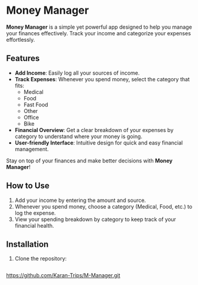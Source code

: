 # Money Manager

**Money Manager** is a simple yet powerful app designed to help you manage your finances effectively. Track your income and categorize your expenses effortlessly.

## Features

- **Add Income**: Easily log all your sources of income.
- **Track Expenses**: Whenever you spend money, select the category that fits:
  - Medical
  - Food
  - Fast Food
  - Other
  - Office
  - Bike
- **Financial Overview**: Get a clear breakdown of your expenses by category to understand where your money is going.
- **User-friendly Interface**: Intuitive design for quick and easy financial management.

Stay on top of your finances and make better decisions with **Money Manager**!

## How to Use

1. Add your income by entering the amount and source.
2. Whenever you spend money, choose a category (Medical, Food, etc.) to log the expense.
3. View your spending breakdown by category to keep track of your financial health.

## Installation

1. Clone the repository:

   ```bash
  https://github.com/Karan-Trips/M-Manager.git
